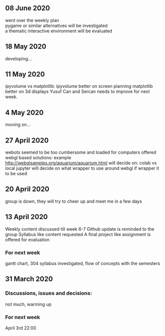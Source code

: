 ## 08 June 2020
went over the weekly plan  
pygame or similar alternatives will be investigated  
a thematic interactive environment will be evaluated

## 18 May 2020
developing...

## 11 May 2020
ipyvolume vs matplotlib: ipyvolume better on screen planning matplotlib better on 3d displays
Yusuf Can and Sercan needs to improve for next week.

## 4 May 2020
moving on...

## 27 April 2020
webots seemed to be too cumbersome and loaded for computers
offered webgl based solutions: example http://webglsamples.org/aquarium/aquarium.html
will decide on: colab vs local jupyter
will decide on what wrapper to use around webgl if wrapper it to be used

## 20 April 2020
group is down, they will try to cheer up and meet me in a few days

## 13 April 2020
Weekly content discussed till week 6-7
Github update is reminded to the group
Syllabus like content requested
A final project like assignment is offered for evaluation

### For next week
gantt chart, 304 syllabus investigated, flow of concepts with the semesters

## 31 March 2020

### Discussions, issues and decisions:  
not much, warming up


### For next week
April 3rd 22:00
